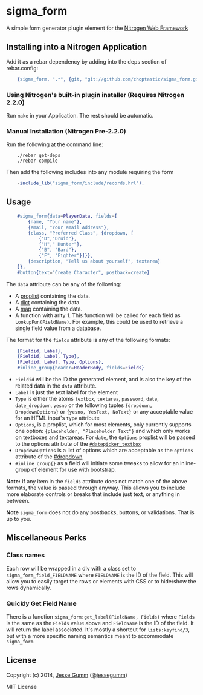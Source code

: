 # sigma_form

A simple form generator plugin element for the [Nitrogen Web Framework](http://nitrogenproject.com)

## Installing into a Nitrogen Application

Add it as a rebar dependency by adding into the deps section of rebar.config:

```erlang
	{sigma_form, ".*", {git, "git://github.com/choptastic/sigma_form.git", {branch, master}}}
```

### Using Nitrogen's built-in plugin installer (Requires Nitrogen 2.2.0)

Run `make` in your Application. The rest should be automatic.

### Manual Installation (Nitrogen Pre-2.2.0)

Run the following at the command line:

```shell
	./rebar get-deps
	./rebar compile
```

Then add the following includes into any module requiring the form

```erlang
	-include_lib("sigma_form/include/records.hrl").
```

## Usage

```erlang
	#sigma_form{data=PlayerData, fields=[
		{name, "Your name"},
		{email, "Your email Address"},
		{class, "Preferred Class", {dropdown, [
			{"D","Druid"},
			{"H"," Hunter"},
			{"B", "Bard"},
			{"F", "Fighter"}]}},
		{description, "Tell us about yourself", textarea}
	]},
	#button{text="Create Character", postback=create}
```

The `data` attribute can be any of the following:
  + A [proplist](http://www.erlang.org/doc/man/proplists.html) containing the data.
  + A [dict](http://www.erlang.org/doc/man/dict.html) containing the data.
  + A [map](http://www.erlang.org/doc/man/map.html) containing the data.
  + A function with arity 1. This function will be called for each field as
    `LookupFun(FieldName)`. For example, this could be used to retrieve a
    single field value from a database.

The format for the `fields` attribute is any of the following formats:

```erlang
	{Fieldid, Label},
	{Fieldid, Label, Type},
	{Fieldid, Label, Type, Options},
    #inline_group{header=HeaderBody, fields=Fields}
```

  + `Fieldid` will be the ID the generated element, and is also the key of the
    related data in the `data` attribute.
  + `Label` is just the text label for the element
  + `Type` is either the atoms `textbox`, `textarea`, `password`, `date`,
    `date_dropdown`, `yesno` or the following tuples `{dropdown, DropdownOptions}`
    or `{yesno, YesText, NoText}` or any acceptable value for an HTML input's
	`type` attribute
  + `Options`, is a proplist, which for most elements, only currently supports
    one option: `{placeholder, "Placeholder Text"}` and which only works on
	textboxes and textareas. For `date`, the `Options` proplist will be passed
	to the options attribute of the
	[`#datepicker_textbox`](http://nitrogenproject.com/doc/elements/datepicker_textbox.html)
  + `DropdownOptions` is a list of options which are acceptable as the `options`
    attribute of the [#dropdown](http://nitrogenproject.com/doc/elements/dropdown.html)
  + `#inline_group{}` as a field will initiate some tweaks to allow for an
    inline-group of element for use with bootstrap.

**Note:** If any item in the `fields` attribute does not match one of the above
formats, the value is passed through anyway.  This allows you to include more
elaborate controls or breaks that include just text, or anything in between.

**Note** `sigma_form` does not do any postbacks, buttons, or validations.
That is up to you.

## Miscellaneous Perks

### Class names
Each row will be wrapped in a div with a class set to
`sigma_form_field_FIELDNAME` where `FIELDNAME` is the ID of the field. This
will allow you to easily target the rows or elements with CSS or to hide/show
the rows dynamically.

### Quickly Get Field Name

There is a function `sigma_form:get_label(FieldName, Fields)` where
`Fields` is the same as the `Fields` value above and `FieldName` is the ID of
the field. It will return the label associated.  It's mostly a shortcut for
`lists:keyfind/3`, but with a more specific naming semantics meant to
accommodate `sigma_form`

## License

Copyright (c) 2014, [Jesse Gumm](http://sigma-star.com/page/jesse)
([@jessegumm](http://twitter.com/jessegumm))

MIT License
